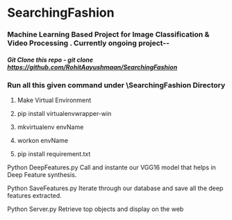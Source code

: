 # SearchingFashion

### Machine Learning Based Project for Image Classification &amp; Video Processing . Currently ongoing project--
 

##### Git Clone this repo - git clone https://github.com/RohitAayushmaan/SearchingFashion

### Run all this given command under \SearchingFashion Directory

1. Make Virtual Environment
 
2. pip install virtualenvwrapper-win

3. mkvirtualenv envName

4. workon envName

5. pip install requirement.txt



Python DeepFeatures.py
Call and instante our VGG16 model that helps in Deep Feature synthesis.

Python SaveFeatures.py
Iterate through our database and save all the deep features extracted.

Python Server.py
Retrieve top objects and display on the web

